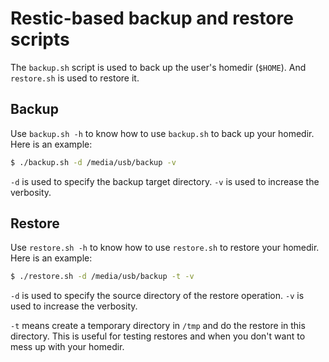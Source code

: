 # Restic-based backup and restore scripts

The `backup.sh` script is used to back up the user's homedir (`$HOME`). And
`restore.sh` is used to restore it.

## Backup

Use `backup.sh -h` to know how to use `backup.sh` to back up your homedir.
Here is an example:

```bash
$ ./backup.sh -d /media/usb/backup -v
```

`-d` is used to specify the backup target directory. `-v` is used to increase
the verbosity.

## Restore

Use `restore.sh -h` to know how to use `restore.sh` to restore your homedir.
Here is an example:

```bash
$ ./restore.sh -d /media/usb/backup -t -v
```

`-d` is used to specify the source directory of the restore operation. `-v`
is used to increase the verbosity.

`-t` means create a temporary directory in `/tmp` and do the restore in this
directory. This is useful for testing restores and when you don't want to mess
up with your homedir.
